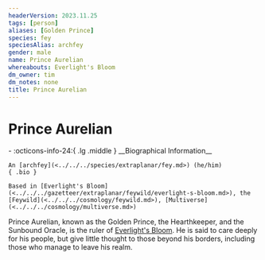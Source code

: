 ```yaml
---
headerVersion: 2023.11.25
tags: [person]
aliases: [Golden Prince]
species: fey
speciesAlias: archfey
gender: male
name: Prince Aurelian
whereabouts: Everlight's Bloom
dm_owner: tim
dm_notes: none
title: Prince Aurelian
---
```

# Prince Aurelian
<div class="grid cards ext-narrow-margin ext-one-column" markdown>
- :octicons-info-24:{ .lg .middle } __Biographical Information__

    An [archfey](<../../../species/extraplanar/fey.md>) (he/him)  
    { .bio }

    Based in [Everlight's Bloom](<../../../gazetteer/extraplanar/feywild/everlight-s-bloom.md>), the [Feywild](<../../../cosmology/feywild.md>), [Multiverse](<../../../cosmology/multiverse.md>)
</div>


Prince Aurelian, known as the Golden Prince, the Hearthkeeper, and the Sunbound Oracle, is the ruler of [Everlight's Bloom](<../../../gazetteer/extraplanar/feywild/everlight-s-bloom.md>). He is said to care deeply for his people, but give little thought to those beyond his borders, including those who manage to leave his realm. 

